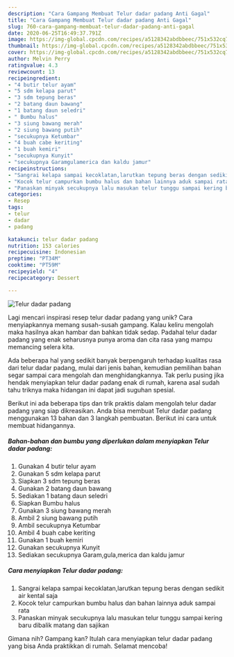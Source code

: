 ```yaml
---
description: "Cara Gampang Membuat Telur dadar padang Anti Gagal"
title: "Cara Gampang Membuat Telur dadar padang Anti Gagal"
slug: 760-cara-gampang-membuat-telur-dadar-padang-anti-gagal
date: 2020-06-25T16:49:37.791Z
image: https://img-global.cpcdn.com/recipes/a5128342abdbbeec/751x532cq70/telur-dadar-padang-foto-resep-utama.jpg
thumbnail: https://img-global.cpcdn.com/recipes/a5128342abdbbeec/751x532cq70/telur-dadar-padang-foto-resep-utama.jpg
cover: https://img-global.cpcdn.com/recipes/a5128342abdbbeec/751x532cq70/telur-dadar-padang-foto-resep-utama.jpg
author: Melvin Perry
ratingvalue: 4.3
reviewcount: 13
recipeingredient:
- "4 butir telur ayam"
- "5 sdm kelapa parut"
- "3 sdm tepung beras"
- "2 batang daun bawang"
- "1 batang daun seledri"
- " Bumbu halus"
- "3 siung bawang merah"
- "2 siung bawang putih"
- "secukupnya Ketumbar"
- "4 buah cabe keriting"
- "1 buah kemiri"
- "secukupnya Kunyit"
- "secukupnya Garamgulamerica dan kaldu jamur"
recipeinstructions:
- "Sangrai kelapa sampai kecoklatan,larutkan tepung beras dengan sedikit air kental saja"
- "Kocok telur campurkan bumbu halus dan bahan lainnya aduk sampai rata"
- "Panaskan minyak secukupnya lalu masukan telur tunggu sampai kering baru dibalik matang dan sajikan"
categories:
- Resep
tags:
- telur
- dadar
- padang

katakunci: telur dadar padang 
nutrition: 153 calories
recipecuisine: Indonesian
preptime: "PT34M"
cooktime: "PT59M"
recipeyield: "4"
recipecategory: Dessert

---
```



![Telur dadar padang](https://img-global.cpcdn.com/recipes/a5128342abdbbeec/751x532cq70/telur-dadar-padang-foto-resep-utama.jpg)

Lagi mencari inspirasi resep telur dadar padang yang unik? Cara menyiapkannya memang susah-susah gampang. Kalau keliru mengolah maka hasilnya akan hambar dan bahkan tidak sedap. Padahal telur dadar padang yang enak seharusnya punya aroma dan cita rasa yang mampu memancing selera kita.



Ada beberapa hal yang sedikit banyak berpengaruh terhadap kualitas rasa dari telur dadar padang, mulai dari jenis bahan, kemudian pemilihan bahan segar sampai cara mengolah dan menghidangkannya. Tak perlu pusing jika hendak menyiapkan telur dadar padang enak di rumah, karena asal sudah tahu triknya maka hidangan ini dapat jadi suguhan spesial.


Berikut ini ada beberapa tips dan trik praktis dalam mengolah telur dadar padang yang siap dikreasikan. Anda bisa membuat Telur dadar padang menggunakan 13 bahan dan 3 langkah pembuatan. Berikut ini cara untuk membuat hidangannya.

<!--inarticleads1-->

##### Bahan-bahan dan bumbu yang diperlukan dalam menyiapkan Telur dadar padang:

1. Gunakan 4 butir telur ayam
1. Gunakan 5 sdm kelapa parut
1. Siapkan 3 sdm tepung beras
1. Gunakan 2 batang daun bawang
1. Sediakan 1 batang daun seledri
1. Siapkan  Bumbu halus
1. Gunakan 3 siung bawang merah
1. Ambil 2 siung bawang putih
1. Ambil secukupnya Ketumbar
1. Ambil 4 buah cabe keriting
1. Gunakan 1 buah kemiri
1. Gunakan secukupnya Kunyit
1. Sediakan secukupnya Garam,gula,merica dan kaldu jamur




<!--inarticleads2-->

##### Cara menyiapkan Telur dadar padang:

1. Sangrai kelapa sampai kecoklatan,larutkan tepung beras dengan sedikit air kental saja
1. Kocok telur campurkan bumbu halus dan bahan lainnya aduk sampai rata
1. Panaskan minyak secukupnya lalu masukan telur tunggu sampai kering baru dibalik matang dan sajikan




Gimana nih? Gampang kan? Itulah cara menyiapkan telur dadar padang yang bisa Anda praktikkan di rumah. Selamat mencoba!

